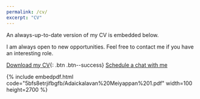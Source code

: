 ```yaml
---
permalink: /cv/
excerpt: "CV"
---
```


An always-up-to-date version of my CV is embedded below. 

I am always open to new opportunities. Feel free to contact me if you have an interesting role.   

[<i class="fas fa-download"></i> Download my CV](https://www.dropbox.com/s/5bfs8etrjifbgfb/Adaickalavan%20Meiyappan%201.pdf?dl=1){: .btn .btn--success}  <a href="/calendar/" class="btn btn--info">Schedule a chat with me</a>

{% include embedpdf.html code="5bfs8etrjifbgfb/Adaickalavan%20Meiyappan%201.pdf" width=100 height=2700 %}